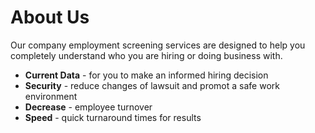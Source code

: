 
<h1 id="section2">About Us</h1>
<p>Our company employment screening services are designed to help you completely understand who you are hiring or doing business with.</p>
<ul>
<li><b>Current Data</b> - for you to make an informed hiring decision</li>
<li><b>Security</b> - reduce changes of lawsuit and promot a safe work environment</li>
<li><b>Decrease</b> - employee turnover</li>
<li><b>Speed</b> - quick turnaround times for results</li>
</ul>
